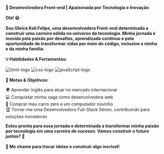 **🚀 Desenvolvedora Front-end | Apaixonada por Tecnologia e Inovação**
<br>
<br>
**Olá! 😃**
<br><br>
**Sou Gleice Keli Felipe, uma desenvolvedora Front-end determinada a construir uma carreira sólida no universo da tecnologia. Minha jornada é movida pela paixão por desafios, aprendizado contínuo e pela oportunidade de transformar vidas por meio do código, inclusive a minha e da minha família.**
<br>
<br>
**💡 Habilidades & Ferramentas:**
<br>
<br>
<img src="https://img.shields.io/badge/HTML5-E34F26?style=for-the-badge&logo=html5&logoColor=white" alt="html-logo"/> <img src="https://img.shields.io/badge/CSS3-1572B6?style=for-the-badge&logo=css3&logoColor=white" alt="css-logo"/> <img src="https://img.shields.io/badge/JavaScript-F7DF1E?style=for-the-badge&logo=javascript&logoColor=black" alt="javaScript-logo" /> 
<br>
<br>
**🎯 Metas & Objetivos:**
<br>

🌍 Aprender inglês para atuar no mercado internacional<br>
💻 Conquistar minha vaga como desenvolvedora web<br>
🚗 Comprar meu carro zero e um computador novinho<br>
🏆 Tornar-me uma Desenvolvedora Full-Stack Sênior, contribuindo para soluções inovadoras<br>

**Estou pronta para essa jornada e determinada a transformar minha paixão por tecnologia em uma carreira de sucesso. Vamos construir o futuro juntos? 🚀
<br>
<br>
📩 Me chame para trocar ideias e construir algo incrível!**
